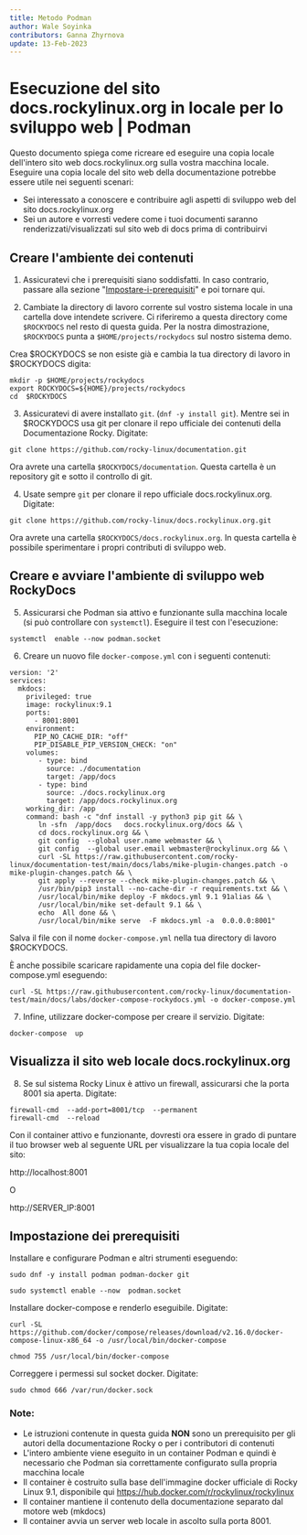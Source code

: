```yaml
---
title: Metodo Podman
author: Wale Soyinka
contributors: Ganna Zhyrnova
update: 13-Feb-2023
---
```


# Esecuzione del sito docs.rockylinux.org in locale per lo sviluppo web | Podman


Questo documento spiega come ricreare ed eseguire una copia locale dell'intero sito web docs.rockylinux.org sulla vostra macchina locale. Eseguire una copia locale del sito web della documentazione potrebbe essere utile nei seguenti scenari:

* Sei interessato a conoscere e contribuire agli aspetti di sviluppo web del sito docs.rockylinux.org
* Sei un autore e vorresti vedere come i tuoi documenti saranno renderizzati/visualizzati sul sito web di docs prima di contribuirvi


## Creare l'ambiente dei contenuti

1. Assicuratevi che i prerequisiti siano soddisfatti. In caso contrario, passare alla sezione "[Impostare-i-prerequisiti](#setup-the-prerequisites)" e poi tornare qui.

2. Cambiate la directory di lavoro corrente sul vostro sistema locale in una cartella dove intendete scrivere. Ci riferiremo a questa directory come `$ROCKYDOCS` nel resto di questa guida. Per la nostra dimostrazione, `$ROCKYDOCS` punta a `$HOME/projects/rockydocs` sul nostro sistema demo.

Crea $ROCKYDOCS se non esiste già e cambia la tua directory di lavoro in $ROCKYDOCS digita:

```
mkdir -p $HOME/projects/rockydocs
export ROCKYDOCS=${HOME}/projects/rockydocs
cd  $ROCKYDOCS
```

3. Assicuratevi di avere installato `git`. (`dnf -y install git`).  Mentre sei in $ROCKYDOCS usa git per clonare il repo ufficiale dei contenuti della Documentazione Rocky. Digitate:

```
git clone https://github.com/rocky-linux/documentation.git
```

Ora avrete una cartella `$ROCKYDOCS/documentation`. Questa cartella è un repository git e sotto il controllo di git.

4. Usate sempre `git` per clonare il repo ufficiale docs.rockylinux.org. Digitate:

```
git clone https://github.com/rocky-linux/docs.rockylinux.org.git
```

Ora avrete una cartella `$ROCKYDOCS/docs.rockylinux.org`. In questa cartella è possibile sperimentare i propri contributi di sviluppo web.


## Creare e avviare l'ambiente di sviluppo web RockyDocs

5.  Assicurarsi che Podman sia attivo e funzionante sulla macchina locale (si può controllare con `systemctl`). Eseguire il test con l'esecuzione:

```
systemctl  enable --now podman.socket
```

6. Creare un nuovo file `docker-compose.yml` con i seguenti contenuti:

```
version: '2'
services:
  mkdocs:
    privileged: true
    image: rockylinux:9.1
    ports:
      - 8001:8001
    environment:
      PIP_NO_CACHE_DIR: "off"
      PIP_DISABLE_PIP_VERSION_CHECK: "on"
    volumes:
       - type: bind
         source: ./documentation
         target: /app/docs
       - type: bind
         source: ./docs.rockylinux.org
         target: /app/docs.rockylinux.org
    working_dir: /app
    command: bash -c "dnf install -y python3 pip git && \
       ln -sfn  /app/docs   docs.rockylinux.org/docs && \
       cd docs.rockylinux.org && \
       git config  --global user.name webmaster && \
       git config  --global user.email webmaster@rockylinux.org && \
       curl -SL https://raw.githubusercontent.com/rocky-linux/documentation-test/main/docs/labs/mike-plugin-changes.patch -o mike-plugin-changes.patch && \
       git apply --reverse --check mike-plugin-changes.patch && \
       /usr/bin/pip3 install --no-cache-dir -r requirements.txt && \
       /usr/local/bin/mike deploy -F mkdocs.yml 9.1 91alias && \
       /usr/local/bin/mike set-default 9.1 && \
       echo  All done && \
       /usr/local/bin/mike serve  -F mkdocs.yml -a  0.0.0.0:8001"

```

Salva il file con il nome `docker-compose.yml` nella tua directory di lavoro $ROCKYDOCS.

È anche possibile scaricare rapidamente una copia del file docker-compose.yml eseguendo:

```
curl -SL https://raw.githubusercontent.com/rocky-linux/documentation-test/main/docs/labs/docker-compose-rockydocs.yml -o docker-compose.yml
```


7. Infine, utilizzare docker-compose per creare il servizio. Digitate:

```
docker-compose  up
```


## Visualizza il sito web locale docs.rockylinux.org

8. Se sul sistema Rocky Linux è attivo un firewall, assicurarsi che la porta 8001 sia aperta. Digitate:

```
firewall-cmd  --add-port=8001/tcp  --permanent
firewall-cmd  --reload
```

Con il container attivo e funzionante, dovresti ora essere in grado di puntare il tuo browser web al seguente URL per visualizzare la tua copia locale del sito:

http://localhost:8001

O

http://SERVER_IP:8001




## Impostazione dei prerequisiti

Installare e configurare Podman e altri strumenti eseguendo:

```
sudo dnf -y install podman podman-docker git

sudo systemctl enable --now  podman.socket

```

Installare docker-compose e renderlo eseguibile. Digitate:

```
curl -SL https://github.com/docker/compose/releases/download/v2.16.0/docker-compose-linux-x86_64 -o /usr/local/bin/docker-compose

chmod 755 /usr/local/bin/docker-compose
```


Correggere i permessi sul socket docker. Digitate:

```
sudo chmod 666 /var/run/docker.sock
```


### Note:

* Le istruzioni contenute in questa guida **NON** sono un prerequisito per gli autori della documentazione Rocky o per i contributori di contenuti
* L'intero ambiente viene eseguito in un container Podman e quindi è necessario che Podman sia correttamente configurato sulla propria macchina locale
* Il container è costruito sulla base dell'immagine docker ufficiale di Rocky Linux 9.1, disponibile qui https://hub.docker.com/r/rockylinux/rockylinux
* Il container mantiene il contenuto della documentazione separato dal motore web (mkdocs)
* Il container avvia un server web locale in ascolto sulla porta 8001. 
